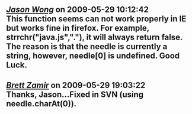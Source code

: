*[Jason Wong](carrot.org)* on 2009-05-29 10:12:42  
This function seems can not work properly in IE but works fine in firefox. For example, strrchr("java.js","."), it will always return false. The reason is that the needle is currently a string, however, needle[0] is undefined. 
Good Luck.
---------------------------------------
*[Brett Zamir](http://bahai-library.com)* on 2009-05-29 19:03:22  
Thanks, Jason...Fixed in SVN (using needle.charAt(0)).
---------------------------------------
